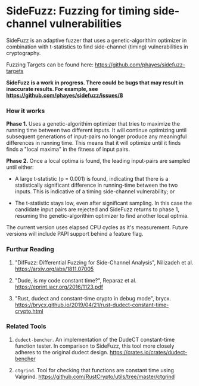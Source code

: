 # SideFuzz: Fuzzing for timing side-channel vulnerabilities

SideFuzz is an adaptive fuzzer that uses a genetic-algorithim optimizer in combination with t-statistics to find side-channel (timing) vulnerabilities in cryptography.

Fuzzing Targets can be found here: https://github.com/phayes/sidefuzz-targets

**SideFuzz is a work in progress. There could be bugs that may result in inaccurate results. For example, see https://github.com/phayes/sidefuzz/issues/8**

### How it works

**Phase 1.** Uses a genetic-algorithim optimizer that tries to maximize the running time between two different inputs. It will continue optimizing until subsequent generations of input-pairs no longer produce any meaningful differences in running time. This means that it will optimize until it finds finds a "local maxima" in the fitness of input pairs.

**Phase 2.** Once a local optima is found, the leading input-pairs are sampled until either:

- A large t-statistic (p = 0.001) is found, indicating that there is a statistically significant difference in running-time between the two inputs. This is indicative of a timing side-channel vulnerability; or

- The t-statistic stays low, even after significant sampling. In this case the candidate input pairs are rejected and SideFuzz returns to phase 1, resuming the genetic-algorithim optimizer to find another local optmia.

The current version uses elapsed CPU cycles as it's measurement. Future versions will include PAPI support behind a feature flag.

### Furthur Reading

1. "DifFuzz: Differential Fuzzing for Side-Channel Analysis", Nilizadeh et al.
   https://arxiv.org/abs/1811.07005

2. "Dude, is my code constant time?", Reparaz et al. https://eprint.iacr.org/2016/1123.pdf

3. "Rust, dudect and constant-time crypto in debug mode", brycx. 
    https://brycx.github.io/2019/04/21/rust-dudect-constant-time-crypto.html


### Related Tools

1. `dudect-bencher`. An implementation of the DudeCT constant-time function tester. In comparison to SideFuzz, this tool more closely adheres to the original dudect design. https://crates.io/crates/dudect-bencher

2. `ctgrind`. Tool for checking that functions are constant time using Valgrind. https://github.com/RustCrypto/utils/tree/master/ctgrind
